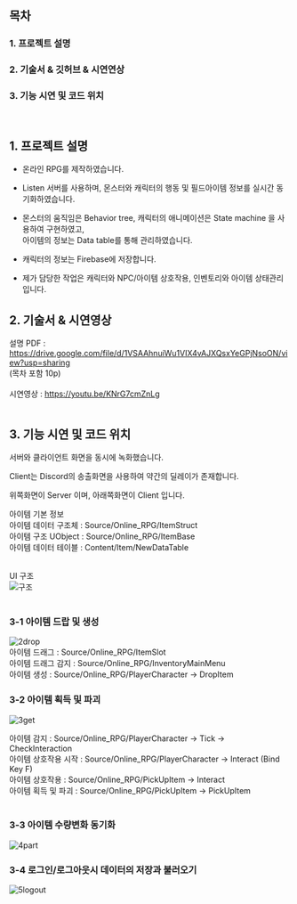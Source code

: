 ## 목차

### 1. 프로젝트 설명
### 2. 기술서 & 깃허브 & 시연연상
### 3. 기능 시연 및 코드 위치
</br>

## 1. 프로젝트 설명

- 온라인 RPG를 제작하였습니다. 
    
- Listen 서버를 사용하며, 몬스터와 캐릭터의 행동 및 필드아이템 정보를 실시간 동기화하였습니다.
 
- 몬스터의 움직임은 Behavior tree, 캐릭터의 애니메이션은 State machine 을 사용하여 구현하였고, </br> 아이템의 정보는 Data table를 통해 관리하였습니다.
    
- 캐릭터의 정보는 Firebase에 저장합니다.
    
- 제가 담당한 작업은 캐릭터와 NPC/아이템 상호작용, 인벤토리와 아이템 상태관리입니다.
    

## 2. 기술서 & 시연영상

설명 PDF : https://drive.google.com/file/d/1VSAAhnuiWu1VIX4vAJXQsxYeGPjNsoON/view?usp=sharing
</br>
(목차 포함 10p)</br></br>
시연영상 : https://youtu.be/KNrG7cmZnLg 
</br></br>


## 3. 기능 시연 및 코드 위치

서버와 클라이언트 화면을 동시에 녹화했습니다.

Client는 Discord의 송출화면을 사용하여 약간의 딜레이가 존재합니다.

위쪽화면이 Server 이며, 아래쪽화면이 Client 입니다. 

아이템 기본 정보</br>
아이템 데이터 구조체 : Source/Online_RPG/ItemStruct</br>
아이템 구조 UObject : Source/Online_RPG/ItemBase</br>
아이템 데이터 테이블 : Content/Item/NewDataTable</br></br>

UI 구조</br>
![구조](https://github.com/user-attachments/assets/8f99a6ba-4dd2-4370-96f0-90c155079f54)
</br></br>


### 3-1 아이템 드랍 및 생성</br>
![2drop](https://github.com/wlsrb0147/UNREAL_Online_RPG/assets/50743287/1292436e-3145-4769-93d1-98b0d0d74f5d)
</br>
아이템 드래그 : Source/Online_RPG/ItemSlot</br>
아이템 드래그 감지 : Source/Online_RPG/InventoryMainMenu</br>
아이템 생성 : Source/Online_RPG/PlayerCharacter -> DropItem</br>

### 3-2 아이템 획득 및 파괴</br>
![3get](https://github.com/wlsrb0147/UNREAL_Online_RPG/assets/50743287/2cb75afc-3a13-4d20-accf-798e004723e6)

아이템 감지 : Source/Online_RPG/PlayerCharacter -> Tick -> CheckInteraction </br>
아이템 상호작용 시작 : Source/Online_RPG/PlayerCharacter -> Interact (Bind Key F) </br>
아이템 상호작용 : Source/Online_RPG/PickUpItem -> Interact </br>
아이템 획득 및 파괴 : Source/Online_RPG/PickUpItem -> PickUpItem </br></br>

### 3-3 아이템 수량변화 동기화</br>
![4part](https://github.com/wlsrb0147/UNREAL_Online_RPG/assets/50743287/b47816b2-180e-44c4-b965-f34ccb6e6c79)

### 3-4 로그인/로그아웃시 데이터의 저장과 불러오기</br>
![5logout](https://github.com/wlsrb0147/UNREAL_Online_RPG/assets/50743287/af4d7e10-e4e8-4cdc-a371-ae2b2fa2aea5)


